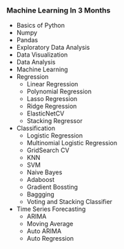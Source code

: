 ### Machine Learning In 3 Months
- Basics of Python
- Numpy
- Pandas
- Exploratory Data Analysis
- Data Visualization
- Data Analysis
- Machine Learning
 - Regression
   - Linear Regression
   - Polynomial Regression
   - Lasso Regression
   - Ridge Regression
   - ElasticNetCV
   - Stacking Regressor
 - Classification
   - Logistic Regression
   - Multinomial Logistic Regression
   - GridSearch CV
   - KNN
   - SVM
   - Naive Bayes
   - Adaboost
   - Gradient Bossting
   - Baggging
   - Voting and Stacking Classifier
- Time Series Forecasting
   - ARIMA
   - Moving Average
   - Auto ARIMA
   - Auto Regression

